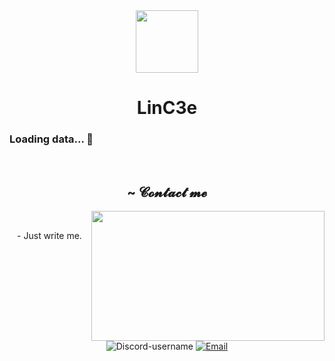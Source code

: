 <div id="header" align="center">
  <img src="https://media.giphy.com/media/Y9Fl2K4IlsRQdlo8EH/giphy.gif" width="100"/>
  <h1>LinC3e</h1>
</div>

### Loading data... 🌙
<br>
<h2 align="center"> ~ 𝓒𝓸𝓷𝓽𝓪𝓬𝓽 𝓶𝓮 </h2>
  <div align="center">
<img src="https://i.imgur.com/ypmZJ3K.gif[/img" align="right" width="373px" height="208px">
  </div>
<br>
<p align="center">- Just write me.</p>
<p align="center"> 
    <img src="https://img.shields.io/badge/LinC3e%20-%237289DA.svg?&style=for-the-badge&logo=discord&logoColor=white" alt="Discord-username"/>

  <a href="mailto:ivancostillaml@gmail.com">
    <img src="https://img.shields.io/badge/Contact%20via%20Email-%23D14836?style=for-the-badge" alt="Email" />
  </a>
</p>
</div>
 
